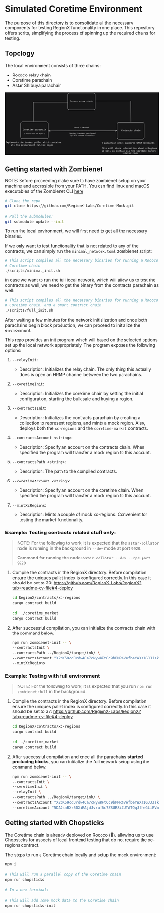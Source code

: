 
# Simulated Coretime Environment

The purpose of this directory is to consolidate all the necessary components for testing RegionX functionality in one place. This repository offers  scrits, simplifying the process of spinning up the required chains for testing.

## Topology

The local environment consists of three chains:

-   Rococo relay chain
-   Coretime parachain
-   Astar Shibuya parachain

<p align="center">
 <img src="./docs/topology.png" />
</p>

## Getting started with Zombienet

NOTE: Before proceeding make sure to have zombienet setup on your machine and accessible from your PATH.
You can find linux and macOS executables of the Zombienet CLI [here](https://github.com/paritytech/zombienet/releases)

```sh
# Clone the repo:
git clone https://github.com/RegionX-Labs/Coretime-Mock.git

# Pull the submodules:
git submodule update --init
```

To run the local environment, we will first need to get all the necessary binaries.

If we only want to test functionality that is not related to any of the contracts, we can simply run the `minimal_network.toml` zombienet script:

```sh
# This script compiles all the necessary binaries for running a Rococo relay chain,
# Coretime chain.
./scripts/minimal_init.sh 
```

In case we want to run the full local network, which will allow us to test the contracts as well, we need to get the binary from the contracts parachain as well:

```sh
# This script compiles all the necessary binaries for running a Rococo relay chain,
# Coretime chain, and a smart contract chain.
./scripts/full_init.sh
```

After waiting a few minutes for the network initialization and once both parachains begin block production, we can proceed to initialize the environment.

This repo provides an init program which will based on the selected options set up the local network appropriately. The program exposes the following options:

1.  `--relayInit`:
    
    -   Description: Initializes the relay chain. The only thing this actually does is open an HRMP channel between the two parachains.

2.  `--coretimeInit`:
    
    -   Description: Initializes the coretime chain by setting the initial configuration, starting the bulk sale and buying a region.

3.  `--contractsInit`:
    
    -   Description: Initializes the contracts parachain by creating a collection to represent regions, and mints a mock region. Also, deploys both the `xc-regions` and the `coretime-market` contracts.

4.  `--contractsAccount <string>`:
    
    -   Description:  Specify an account on the contracts chain. When specified the program will transfer a mock region to this account.

5.  `--contractsPath <string>`:
    
    -   Description:  The path to the compiled contracts.
    
6.  `--coretimeAccount <string>`:
    
    -   Description: Specify an account on the coretime chain. When specified the program will transfer a mock region to this account.

7.  `--mintXcRegions`:
    
    -   Description: Mints a couple of mock xc-regions. Convenient for testing the market functionality.

### Example: Testing contracts related stuff only:

> NOTE: For the following to work, it is expected that the `astar-collator` node is running in the background in `--dev` mode at port `9920`. 
> 
> Command for running the node:  `astar-collator --dev --rpc-port 9920`

1.  Compile the contracts in the RegionX directory. Before compilation ensure the uniques pallet index is configured correctly. In this case it should be set to 30: https://github.com/RegionX-Labs/RegionX?tab=readme-ov-file#4-deploy
	 ```sh
	cd RegionX/contracts/xc-regions
	cargo contract build

	cd ../coretime_market
	cargo contract build
	```

2.  After successful compilation, you can initialize the contracts chain with the command below.
	 ```sh
	npm run zombienet-init -- \
	--contractsInit \
	--contractsPath ../RegionX/target/ink/ \
	--contractsAccount "X2pK59cdJrdw4Ca7cNywKFtCc9bPMRGVefbeYWXa1GJJJsk" \
  	--mintXcRegions
	```

### Example: Testing with full environment
> NOTE: For the following to work, it is expected that you run `npm run zombienet:full` in the background.

1.  Compile the contracts in the RegionX directory. Before compilation ensure the uniques pallet index is configured correctly. In this case it should be set to 37: https://github.com/RegionX-Labs/RegionX?tab=readme-ov-file#4-deploy
	 ```sh
	cd RegionX/contracts/xc-regions
	cargo contract build

	cd ../coretime_market
	cargo contract build
	```
2.  After successful compilation and once all the parachains **started producing blocks**, you can initialize the full network setup using the command below.
	 ```sh
	npm run zombienet-init -- \
	--contractsInit \
	--coretimeInit \
	--relayInit \
	--contractsPath ../RegionX/target/ink/ \
	--contractsAccount "X2pK59cdJrdw4Ca7cNywKFtCc9bPMRGVefbeYWXa1GJJJsk" \
	--coretimeAccount "5DADsnBXr5DXiEAjdJvruf6c7ZSUR8iXUTATQqJfheGLiEVm"
	```

## Getting started with Chopsticks

The Coretime chain is already deployed on Rococo (🥳), allowing us to use Chopsticks for aspects of local frontend testing that do not require the xc-regions contract.

The steps to run a Coretime chain locally and setup the mock environment:

```sh
npm i

# This will run a parallel copy of the Coretime chain
npm run chopsticks

# In a new terminal:

# This will add some mock data to the Coretime chain
npm run chopsticks-init
```
